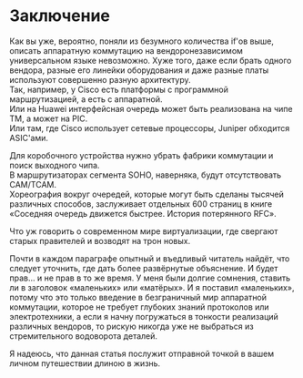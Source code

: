 # Заключение

Как вы уже, вероятно, поняли из безумного количества if'ов выше, описать аппаратную коммутацию на вендоронезависимом универсальном языке невозможно. Хуже того, даже если брать одного вендора, разные его линейки оборудования и даже разные платы используют совершенно разную архитектуру.  
Так, например, у Cisco есть платформы с программной маршрутизацией, а есть с аппаратной.  
Или на Huawei интерфейсная очередь может быть реализована на чипе ТМ, а может на PIC.  
Или там, где Cisco использует сетевые процессоры, Juniper обходится ASIC'ами.

Для коробочного устройства нужно убрать фабрики коммутации и поиск выходного чипа.  
В маршрутизаторах сегмента SOHO, наверняка, будут отсутствовать CAM/TCAM.  
Хореография вокруг очередей, которые могут быть сделаны тысячей различных способов, заслуживает отдельных 600 страниц в книге «Соседняя очередь движется быстрее. История потерянного RFC».

Что уж говорить о современном мире виртуализации, где свергают старых правителей и возводят на трон новых.

Почти в каждом параграфе опытный и въедливый читатель найдёт, что следует уточнить, где дать более развёрнутые объяснение. И будет прав… и не прав в то же время. У меня были долгие сомнения, ставить ли в заголовок «маленьких» или «матёрых». И я поставил «маленьких», потому что это только введение в безграничный мир аппаратной коммутации, которое не требует глубоких знаний протоколов или электротехники, а если я начну погружаться в тонкости реализаций различных вендоров, то рискую никогда уже не выбраться из стремительного водоворота деталей.

Я надеюсь, что данная статья послужит отправной точкой в вашем личном путешествии длиною в жизнь.

